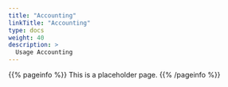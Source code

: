 ```yaml
---
title: "Accounting"
linkTitle: "Accounting"
type: docs
weight: 40
description: >
  Usage Accounting
---
```


{{% pageinfo %}}
This is a placeholder page.
{{% /pageinfo %}}
